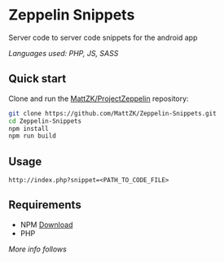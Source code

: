 # Zeppelin Snippets
Server code to server code snippets for the android app

*Languages used: PHP, JS, SASS*

## Quick start

Clone and run the
[MattZK/ProjectZeppelin](https://github.com/MattZK/ProjectZeppelin.git)
repository:

```sh
git clone https://github.com/MattZK/Zeppelin-Snippets.git
cd Zeppelin-Snippets
npm install
npm run build
```

## Usage
`http://index.php?snippet=<PATH_TO_CODE_FILE>`

## Requirements

* NPM [Download](https://nodejs.org/en/)
* PHP

*More info follows*